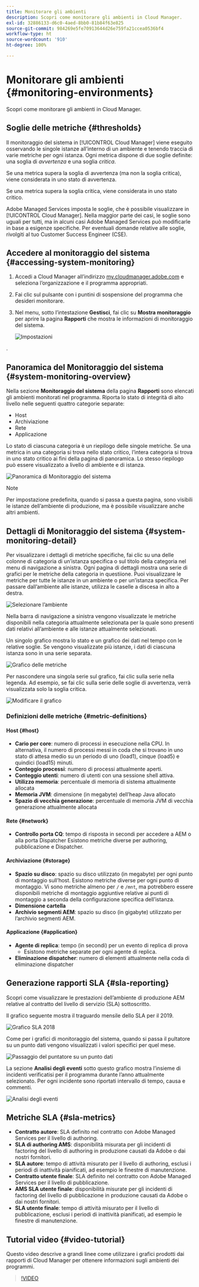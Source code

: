 ```yaml
---
title: Monitorare gli ambienti
description: Scopri come monitorare gli ambienti in Cloud Manager.
exl-id: 32886133-d6c0-4aed-8bb0-81b84f63e825
source-git-commit: 984269e5fe70913644d26e759fa21ccea0536bf4
workflow-type: ht
source-wordcount: '910'
ht-degree: 100%

---
```



# Monitorare gli ambienti {#monitoring-environments}

Scopri come monitorare gli ambienti in Cloud Manager.

## Soglie delle metriche {#thresholds}

Il monitoraggio del sistema in [!UICONTROL Cloud Manager] viene eseguito osservando le singole istanze all’interno di un ambiente e tenendo traccia di varie metriche per ogni istanza. Ogni metrica dispone di due soglie definite: una soglia di *avvertenza* e una soglia *critica*.

Se una metrica supera la soglia di avvertenza (ma non la soglia critica), viene considerata in uno stato di avvertenza.

Se una metrica supera la soglia critica, viene considerata in uno stato critico.

Adobe Managed Services imposta le soglie, che è possibile visualizzare in [!UICONTROL Cloud Manager]. Nella maggior parte dei casi, le soglie sono uguali per tutti, ma in alcuni casi Adobe Managed Services può modificarle in base a esigenze specifiche. Per eventuali domande relative alle soglie, rivolgiti al tuo Customer Success Engineer (CSE).

## Accedere al monitoraggio del sistema {#accessing-system-monitoring}

1. Accedi a Cloud Manager all’indirizzo [my.cloudmanager.adobe.com](https://my.cloudmanager.adobe.com) e seleziona l’organizzazione e il programma appropriati.

1. Fai clic sul pulsante con i puntini di sospensione del programma che desideri monitorare.
1. Nel menu, sotto l’intestazione **Gestisci**, fai clic su **Mostra monitoraggio** per aprire la pagina **Rapporti** che mostra le informazioni di monitoraggio del sistema.

   ![Impostazioni](/help/assets/first-timea1.png)

.

## Panoramica del Monitoraggio del sistema {#system-monitoring-overview}

Nella sezione **Monitoraggio del sistema** della pagina **Rapporti** sono elencati gli ambienti monitorati nel programma. Riporta lo stato di integrità di alto livello nelle seguenti quattro categorie separate:

* Host
* Archiviazione
* Rete
* Applicazione

Lo stato di ciascuna categoria è un riepilogo delle singole metriche. Se una metrica in una categoria si trova nello stato critico, l’intera categoria si trova in uno stato critico ai fini della pagina di panoramica. Lo stesso riepilogo può essere visualizzato a livello di ambiente e di istanza.

![Panoramica di Monitoraggio del sistema](/help/assets/System-Monitoring-Reports.png)

>[!NOTE]
>
>Per impostazione predefinita, quando si passa a questa pagina, sono visibili le istanze dell’ambiente di produzione, ma è possibile visualizzare anche altri ambienti.

## Dettagli di Monitoraggio del sistema {#system-monitoring-detail}

Per visualizzare i dettagli di metriche specifiche, fai clic su una delle colonne di categoria di un’istanza specifica o sul titolo della categoria nel menu di navigazione a sinistra. Ogni pagina di dettagli mostra una serie di grafici per le metriche della categoria in questiione. Puoi visualizzare le metriche per tutte le istanze in un ambiente o per un’istanza specifica. Per passare dall’ambiente alle istanze, utilizza le caselle a discesa in alto a destra.

![Selezionare l’ambiente](/help/assets/System_Monitoring1.png)

Nella barra di navigazione a sinistra vengono visualizzate le metriche disponibili nella categoria attualmente selezionata per la quale sono presenti dati relativi all’ambiente e alle istanze attualmente selezionati.

Un singolo grafico mostra lo stato e un grafico dei dati nel tempo con le relative soglie. Se vengono visualizzate più istanze, i dati di ciascuna istanza sono in una serie separata.

![Grafico delle metriche](/help/assets/Monitoring_Graphs1.png)

Per nascondere una singola serie sul grafico, fai clic sulla serie nella legenda.
Ad esempio, se fai clic sulla serie delle soglie di avvertenza, verrà visualizzata solo la soglia critica.

![Modificare il grafico](/help/assets/Monitoring_Graphs2.png)

### Definizioni delle metriche {#metric-definitions}

#### Host {#host}

* **Cario per core**: numero di processi in esecuzione nella CPU. In alternativa, il numero di processi messi in coda che si trovano in uno stato di attesa medio su un periodo di uno (load1), cinque (load5) e quindici (load15) minuti.
* **Conteggio processi**: numero di processi attualmente aperti.
* **Conteggio utenti**: numero di utenti con una sessione shell attiva.
* **Utilizzo memoria**: percentuale di memoria di sistema attualmente allocata
* **Memoria JVM**: dimensione (in megabyte) dell’heap Java allocato
* **Spazio di vecchia generazione**: percentuale di memoria JVM di vecchia generazione attualmente allocata

#### Rete {#network}

* **Controllo porta CQ**: tempo di risposta in secondi per accedere a AEM o alla porta Dispatcher Esistono metriche diverse per authoring, pubblicazione e Dispatcher.

#### Archiviazione {#storage}

* **Spazio su disco**: spazio su disco utilizzato (in megabyte) per ogni punto di montaggio sull’host. Esistono metriche diverse per ogni punto di montaggio. Vi sono metriche almeno per `/` e `/mnt`, ma potrebbero essere disponibili metriche di montaggio aggiuntive relative ai punti di montaggio a seconda della configurazione specifica dell’istanza.
* **Dimensione cartella**
* **Archivio segmenti AEM**: spazio su disco (in gigabyte) utilizzato per l’archivio segmenti AEM.

#### Applicazione {#application}

* **Agente di replica**: tempo (in secondi) per un evento di replica di prova
   * Esistono metriche separate per ogni agente di replica.
* **Eliminazione dispatcher**: numero di elementi attualmente nella coda di eliminazione dispatcher

## Generazione rapporti SLA {#sla-reporting}

Scopri come visualizzare le prestazioni dell’ambiente di produzione AEM relative al contratto del livello di servizio (SLA) sottoscritto.

Il grafico seguente mostra il traguardo mensile dello SLA per il 2019.

![Grafico SLA 2018](/help/assets/SLA-Reports-one.png)

Come per i grafici di monitoraggio del sistema, quando si passa il pultatore su un punto dati vengono visualizzati i valori specifici per quel mese.

![Passaggio del puntatore su un punto dati](/help/assets/SLA-Reports-two.png)

La sezione **Analisi degli eventi** sotto questo grafico mostra l’insieme di incidenti verificatisi per il programma durante l’anno attualmente selezionato. Per ogni incidente sono riportati intervallo di tempo, causa e commenti.

![Analisi degli eventi](/help/assets/sla-reporting3.png)

## Metriche SLA {#sla-metrics}

* **Contratto autore**: SLA definito nel contratto con Adobe Managed Services per il livello di authoring.
* **SLA di authoring AMS**: disponibilità misurata per gli incidenti di factoring del livello di authoring in produzione causati da Adobe o dai nostri fornitori.
* **SLA autore**: tempo di attività misurato per il livello di authoring, esclusi i periodi di inattività pianificati, ad esempio le finestre di manutenzione.
* **Contratto utente finale**: SLA definito nel contratto con Adobe Managed Services per il livello di pubblicazione.
* **AMS SLA utente finale**: disponibilità misurate per gli incidenti di factoring del livello di pubblicazione in produzione causati da Adobe o dai nostri fornitori.
* **SLA utente finale**: tempo di attività misurato per il livello di pubblicazione, esclusi i periodi di inattività pianificati, ad esempio le finestre di manutenzione.

## Tutorial video {#video-tutorial}

Questo video descrive a grandi linee come utilizzare i grafici prodotti dai rapporti di Cloud Manager per ottenere informazioni sugli ambienti dei programmi.

>[!VIDEO](https://video.tv.adobe.com/v/26315/)
